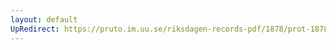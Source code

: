 ```yaml
---
layout: default
UpRedirect: https://pruto.im.uu.se/riksdagen-records-pdf/1878/prot-1878--ak--021.pdf
---
```

